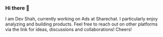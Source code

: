 ### Hi there 👋
 I am Dev Shah, currently working on Ads at Sharechat. I particularly enjoy analyzing and building products. Feel free to reach out on other platforms via the link for ideas, discussions and collaborations! Cheers!
<!--
**DEVSHAH-24/DEVSHAH-24** is a ✨ _special_ ✨ repository because its `README.md` (this file) appears on your GitHub profile.

Here are some ideas to get you started:

- 🔭 I’m currently working on ...
- 🌱 I’m currently learning ...
- 👯 I’m looking to collaborate on ...
- 🤔 I’m looking for help with ...
- 💬 Ask me about ...
- 📫 How to reach me: ...
- 😄 Pronouns: ...
- ⚡ Fun fact: ...
-->
